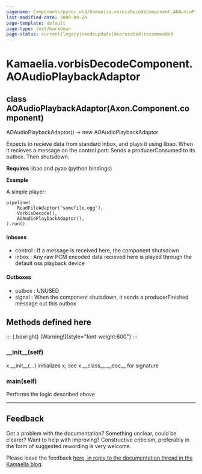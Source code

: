 ```yaml
---
pagename: Components/pydoc.old/Kamaelia.vorbisDecodeComponent.AOAudioPlaybackAdaptor
last-modified-date: 2008-09-20
page-template: default
page-type: text/markdown
page-status: current|legacy|needsupdate|deprecated|recommended
---
```

Kamaelia.vorbisDecodeComponent.AOAudioPlaybackAdaptor
=====================================================

class AOAudioPlaybackAdaptor(Axon.Component.component)
------------------------------------------------------

AOAudioPlaybackAdaptor() -\> new AOAudioPlaybackAdaptor

Expects to recieve data from standard inbox, and plays it using libao.
When it recieves a message on the control port: Sends a producerConsumed
to its outbox. Then shutsdown.

**Requires** libao and pyao (python bindings)

**Example**

A simple player:

``` {.literal-block}
pipeline(
    ReadFileAdaptor("somefile.ogg"),
    VorbisDecode(),
    AOAudioPlaybackAdaptor(),
).run()
```

#### Inboxes

-   control : If a message is received here, the component shutsdown
-   inbox : Any raw PCM encoded data recieved here is played through the
    default oss playback device

#### Outboxes

-   outbox : UNUSED
-   signal : When the component shutsdown, it sends a producerFinished
    message out this outbox

Methods defined here
--------------------

::: {.boxright}
[Warning!]{style="font-weight:600"}
:::

### \_\_init\_\_(self)

x.\_\_init\_\_(\...) initializes x; see x.\_\_class\_\_.\_\_doc\_\_ for
signature

### main(self)

Performs the logic described above

------------------------------------------------------------------------

Feedback
--------

Got a problem with the documentation? Something unclear, could be
clearer? Want to help with improving? Constructive criticism, preferably
in the form of suggested rewording is very welcome.

Please leave the feedback [here, in reply to the documentation thread in
the Kamaelia
blog](http://kamaelia.sourceforge.net/cgi-bin/blog/blog.cgi?rm=addpostcomment&postid=1131454685).
